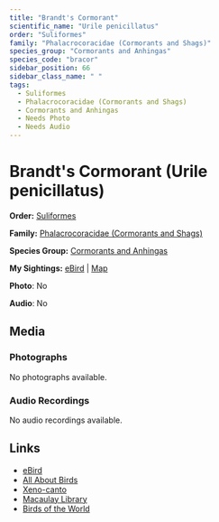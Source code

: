 ```yaml
---
title: "Brandt's Cormorant"
scientific_name: "Urile penicillatus"
order: "Suliformes"
family: "Phalacrocoracidae (Cormorants and Shags)"
species_group: "Cormorants and Anhingas"
species_code: "bracor"
sidebar_position: 66
sidebar_class_name: " "
tags: 
  - Suliformes
  - Phalacrocoracidae (Cormorants and Shags)
  - Cormorants and Anhingas
  - Needs Photo
  - Needs Audio
---
```


# Brandt's Cormorant (Urile penicillatus)

**Order:** [Suliformes](/tags/suliformes)

**Family:** [Phalacrocoracidae (Cormorants and Shags)](/tags/phalacrocoracidae-cormorants-and-shags)

**Species Group:** [Cormorants and Anhingas](/tags/cormorants-and-anhingas)

**My Sightings:** [eBird](https://ebird.org/lifelist?r=world&time=life&spp=bracor) | [Map](/map?species_code=bracor)

**Photo**: No 

**Audio**: No

## Media
### Photographs
No photographs available.

### Audio Recordings
No audio recordings available.

## Links
* [eBird](https://ebird.org/species/bracor) 
* [All About Birds](https://www.allaboutbirds.org/guide/bracor) 
* [Xeno-canto](https://www.xeno-canto.org/species/urile-penicillatus) 
* [Macaulay Library](https://search.macaulaylibrary.org/catalog?taxonCode=bracor&sort=rating_rank_desc)
* [Birds of the World](https://birdsoftheworld.org/bow/species/bracor)
